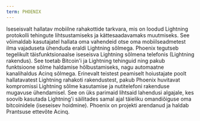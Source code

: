 ```yaml
---
term: PHOENIX
---
```


Iseseisvalt hallatav mobiilne rahakottide tarkvara, mis on loodud Lightning protokolli tehingute lihtsustamiseks ja kättesaadavamaks muutmiseks. See võimaldab kasutajatel hallata oma vahendeid otse oma mobiilseadmetest ilma vajaduseta ühenduda eraldi Lightning sõlmega. Phoenix tegutseb tegelikult täisfunktsionaalse iseseisva Lightning sõlmena telefonis (Lightning rakendus). See toetab Bitcoin'i ja Lightning tehinguid ning pakub funktsioone sõlme haldamise hõlbustamiseks, nagu automaatne kanalihaldus Acinq sõlmega. Erinevalt teistest peamiselt hoiustajate poolt hallatavatest Lightning rahakoti rakendustest, pakub Phoenix huvitavat kompromissi Lightning sõlme kasutamise ja nutitelefoni rakenduse mugavuse ühendamisel. See on üks parimaid lihtsaid lahendusi algajale, kes soovib kasutada Lightning'i säilitades samal ajal täieliku omandiõiguse oma bitcoinidele (iseseisev hoidmine). Phoenix on projekti arendanud ja haldab Prantsuse ettevõte Acinq.